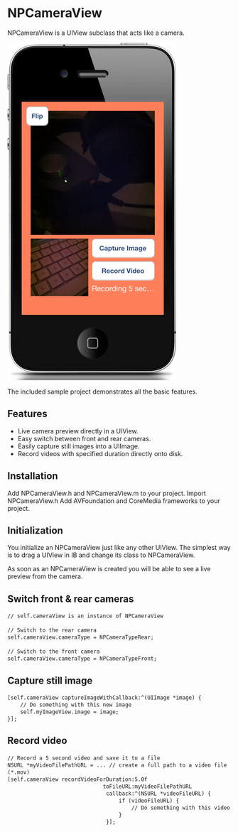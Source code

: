 NPCameraView
============

NPCameraView is a UIView subclass that acts like a camera.

![Alt text](/Screenshots/screenshot.png "Screenshot")

The included sample project demonstrates all the basic features.


Features
--------
- Live camera preview directly in a UIView.
- Easy switch between front and rear cameras.
- Easily capture still images into a UIImage.
- Record videos with specified duration directly onto disk.


Installation
------------

Add NPCameraView.h and NPCameraView.m to your project.
Import NPCameraView.h
Add AVFoundation and CoreMedia frameworks to your project.


Initialization
--------------

You initialize an NPCameraView just like any other UIView.  The simplest way is to drag a UIView in IB and change its class to NPCameraView.

As soon as an NPCameraView is created you will be able to see a live preview from the camera.


Switch front & rear cameras
---------------------------

```objc
// self.cameraView is an instance of NPCameraView

// Switch to the rear camera
self.cameraView.cameraType = NPCameraTypeRear;

// Switch to the front camera
self.cameraView.cameraType = NPCameraTypeFront;
```


Capture still image
-------------------

```objc
[self.cameraView captureImageWithCallback:^(UIImage *image) {
	// Do something with this new image
    self.myImageView.image = image;
}];
```


Record video
------------

```objc
// Record a 5 second video and save it to a file
NSURL *myVideoFilePathURL = ... // create a full path to a video file (*.mov)
[self.cameraView recordVideoForDuration:5.0f
                              toFileURL:myVideoFilePathURL
                               callback:^(NSURL *videoFileURL) {
                                   if (videoFileURL) {
                                       // Do something with this video
                                   }
                               }];
```